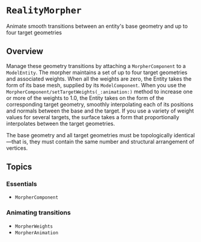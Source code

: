 # ``RealityMorpher``

Animate smooth transitions between an entity's base geometry and up to four target geometries

## Overview

Manage these geometry transitions by attaching a ``MorpherComponent`` to a `ModelEntity`. The morpher maintains a set of up to four target geometries and associated weights. When all the weights are zero, the Entity takes the form of its base mesh, supplied by its `ModelComponent`. When you use the ``MorpherComponent/setTargetWeights(_:animation:)`` method to increase one or more of the weights to 1.0, the Entity takes on the form of the corresponding target geometry, smoothly interpolating each of its positions and normals between the base and the target. If you use a variety of weight values for several targets, the surface takes a form that proportionally interpolates between the target geometries.

The base geometry and all target geometries must be topologically identical—that is, they must contain the same number and structural arrangement of vertices.

## Topics

### Essentials

- ``MorpherComponent``

### Animating transitions

- ``MorpherWeights``
- ``MorpherAnimation``
